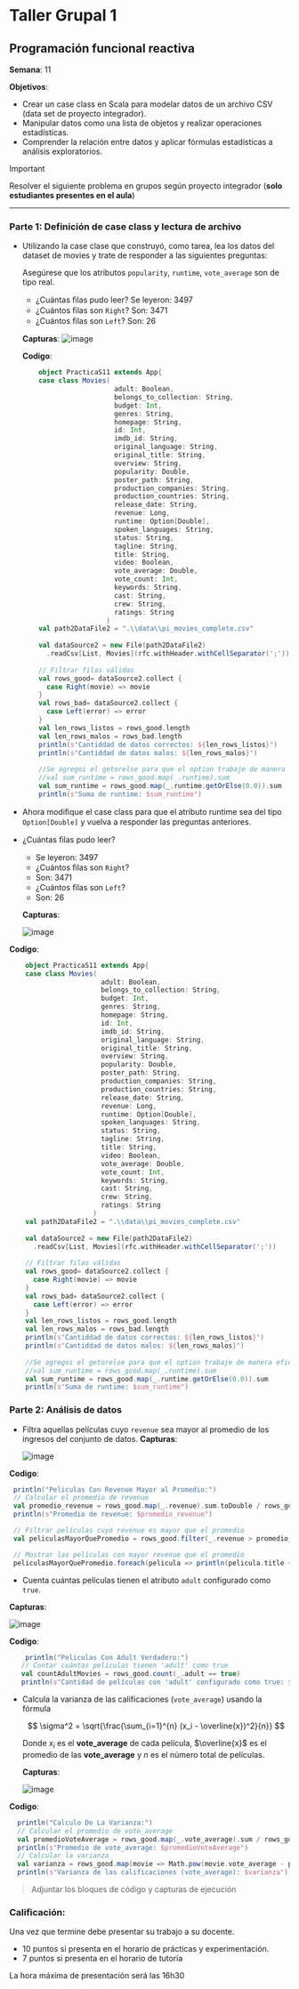 # Taller Grupal  1
## Programación funcional reactiva

**Semana**: 11

**Objetivos**:

- Crear un case class en Scala para modelar datos de un archivo CSV (data set de proyecto integrador).
- Manipular datos como una lista de objetos y realizar operaciones estadísticas.
- Comprender la relación entre datos y aplicar fórmulas estadísticas a análisis exploratorios.

> [!IMPORTANT]
> Resolver el siguiente problema en grupos según proyecto integrador (**solo estudiantes presentes en el aula**)

***



### Parte 1: Definición de case class y lectura de archivo

- Utilizando la case clase que construyó, como tarea, lea los datos del dataset de movies y trate de responder a las siguientes preguntas:

  Asegúrese que los atributos `popularity`, `runtime`, `vote_average` son de tipo real.

  - ¿Cuántas ﬁlas pudo leer?
    Se leyeron: 3497
  - ¿Cuántos ﬁlas son `Right`?
    Son: 3471
  - ¿Cuántos ﬁlas son `Left`?
    Son: 26
    
  **Capturas**:
    ![image](https://github.com/user-attachments/assets/59d4116b-9bae-421e-98d6-d4ecd7ccb5ca)

  **Codigo**:
  
    ```scala
        object PracticaS11 extends App{
        case class Movies(
                           adult: Boolean,
                           belongs_to_collection: String,
                           budget: Int,
                           genres: String,
                           homepage: String,
                           id: Int,
                           imdb_id: String,
                           original_language: String,
                           original_title: String,
                           overview: String,
                           popularity: Double,
                           poster_path: String,
                           production_companies: String,
                           production_countries: String,
                           release_date: String,
                           revenue: Long,
                           runtime: Option[Double],
                           spoken_languages: String,
                           status: String,
                           tagline: String,
                           title: String,
                           video: Boolean,
                           vote_average: Double,
                           vote_count: Int,
                           keywords: String,
                           cast: String,
                           crew: String,
                           ratings: String
                         )
        val path2DataFile2 = ".\\data\\pi_movies_complete.csv"
      
        val dataSource2 = new File(path2DataFile2)
          .readCsv[List, Movies](rfc.withHeader.withCellSeparator(';'))
      
        // Filtrar filas válidas
        val rows_good= dataSource2.collect {
          case Right(movie) => movie
        }
        val rows_bad= dataSource2.collect {
          case Left(error) => error
        }
        val len_rows_listos = rows_good.length
        val len_rows_malos = rows_bad.length
        println(s"Cantiddad de datos correctos: ${len_rows_listos}")
        println(s"Cantiddad de datos malos: ${len_rows_malos}")
      
        //Se agregoi el getorelse para que el option trabaje de manera eficiuente debido a que en los none no puede sumar por lo tanto generaba un error
        //val sum_runtime = rows_good.map(_.runtime).sum
        val sum_runtime = rows_good.map(_.runtime.getOrElse(0.0)).sum
        println(s"Suma de runtime: $sum_runtime")
  ```

- Ahora modiﬁque el case class para que el atributo runtime sea del tipo
`Option[Double]` y vuelva a responder las preguntas anteriores.
- ¿Cuántas ﬁlas pudo leer?
  - Se leyeron: 3497
  - ¿Cuántos ﬁlas son `Right`?
  - Son: 3471
  - ¿Cuántos ﬁlas son `Left`?
  - Son: 26

  **Capturas**:

  ![image](https://github.com/user-attachments/assets/23ac7080-9f3e-48ca-a300-432f3336f5bb)

 **Codigo**:
  
  ```scala
      object PracticaS11 extends App{
      case class Movies(
                         adult: Boolean,
                         belongs_to_collection: String,
                         budget: Int,
                         genres: String,
                         homepage: String,
                         id: Int,
                         imdb_id: String,
                         original_language: String,
                         original_title: String,
                         overview: String,
                         popularity: Double,
                         poster_path: String,
                         production_companies: String,
                         production_countries: String,
                         release_date: String,
                         revenue: Long,
                         runtime: Option[Double],
                         spoken_languages: String,
                         status: String,
                         tagline: String,
                         title: String,
                         video: Boolean,
                         vote_average: Double,
                         vote_count: Int,
                         keywords: String,
                         cast: String,
                         crew: String,
                         ratings: String
                       )
      val path2DataFile2 = ".\\data\\pi_movies_complete.csv"
    
      val dataSource2 = new File(path2DataFile2)
        .readCsv[List, Movies](rfc.withHeader.withCellSeparator(';'))
    
      // Filtrar filas válidas
      val rows_good= dataSource2.collect {
        case Right(movie) => movie
      }
      val rows_bad= dataSource2.collect {
        case Left(error) => error
      }
      val len_rows_listos = rows_good.length
      val len_rows_malos = rows_bad.length
      println(s"Cantiddad de datos correctos: ${len_rows_listos}")
      println(s"Cantiddad de datos malos: ${len_rows_malos}")
    
      //Se agregoi el getorelse para que el option trabaje de manera eficiuente debido a que en los none no puede sumar por lo tanto generaba un error
      //val sum_runtime = rows_good.map(_.runtime).sum
      val sum_runtime = rows_good.map(_.runtime.getOrElse(0.0)).sum
      println(s"Suma de runtime: $sum_runtime")
```

### Parte 2: Análisis de datos

- Filtra aquellas películas cuyo `revenue` sea mayor al promedio de los ingresos del conjunto de datos.
 **Capturas**:

  ![image](https://github.com/user-attachments/assets/aa688bf6-daeb-43e3-8bff-971cd02addef)

 **Codigo**:
 ```scala
  println("Peliculas Con Revenue Mayor al Promedio:")
  // Calcular el promedio de revenue
  val promedio_revenue = rows_good.map(_.revenue).sum.toDouble / rows_good.length
  println(s"Promedio de revenue: $promedio_revenue")

  // Filtrar películas cuyo revenue es mayor que el promedio
  val peliculasMayorQuePromedio = rows_good.filter(_.revenue > promedio_revenue).take(5)

  // Mostrar las películas con mayor revenue que el promedio
  peliculasMayorQuePromedio.foreach(pelicula => println(pelicula.title + " - Revenue: " + pelicula.revenue))
```

- Cuenta cuántas películas tienen el atributo `adult` configurado como `true`.

 **Capturas**:

 ![image](https://github.com/user-attachments/assets/7a9ffb1d-67b7-4740-b8cb-f035aed0a072)

**Codigo**:
 ```scala
     println("Peliculas Con Adult Verdadero:")
    // Contar cuántas películas tienen 'adult' como true
    val countAdultMovies = rows_good.count(_.adult == true)
    println(s"Cantidad de películas con 'adult' configurado como true: $countAdultMovies")
```
 
- Calcula la varianza de las calificaciones (`vote_average`) usando la fórmula

  $$
  \sigma^2 = \sqrt{\frac{\sum_{i=1}^{n} (x_i - \overline{x})^2}{n}}
  $$

  Donde $x_i$ es el **vote_average** de cada película, $\overline{x}$ es el promedio de las **vote_average** y $n$ es el número total de películas.

   **Capturas**:

  ![image](https://github.com/user-attachments/assets/38bea2a5-8230-4aab-ab51-8330236ec856)

**Codigo**:
```scala
  println("Calculo De La Varianza:")
  // Calcular el promedio de vote_average
  val promedioVoteAverage = rows_good.map(_.vote_average).sum / rows_good.length
  println(s"Promedio de vote_average: $promedioVoteAverage")
  // Calcular la varianza
  val varianza = rows_good.map(movie => Math.pow(movie.vote_average - promedioVoteAverage, 2)).sum / rows_good.length
  println(s"Varianza de las calificaciones (vote_average): $varianza")
```

> Adjuntar los bloques de código y capturas de ejecución

### Calificación:

Una vez que termine debe presentar su trabajo a su docente.

- 10 puntos si presenta en el horario de prácticas y experimentación.
- 7 puntos si presenta en el horario de tutoría

La hora máxima de presentación será las 16h30
